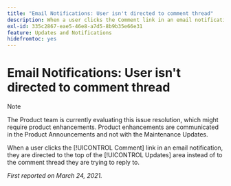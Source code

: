 ```yaml
---
title: "Email Notifications: User isn't directed to comment thread"
description: When a user clicks the Comment link in an email notification, they are directed to the top of the [!UICONTROL Updates] area instead of to the comment thread they are trying to reply to.
exl-id: 335c2867-eae5-46e8-a7d5-8b9b35e66e31
feature: Updates and Notifications
hidefromtoc: yes
---
```

# Email Notifications: User isn't directed to comment thread

<!--Article created by request-->

>[!NOTE]
>
>The Product team is currently evaluating this issue resolution, which might require product enhancements. Product enhancements are communicated in the Product Announcements and not with the Maintenance Updates.

When a user clicks the [!UICONTROL Comment] link in an email notification, they are directed to the top of the [!UICONTROL Updates] area instead of to the comment thread they are trying to reply to.

_First reported on March 24, 2021._
